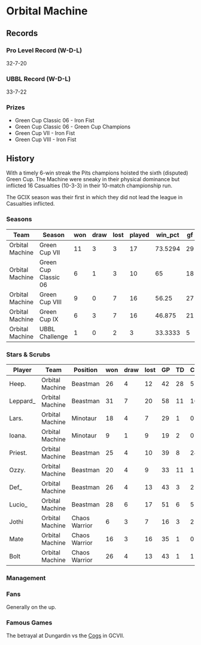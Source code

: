 # Orbital Machine

## Records

### Pro Level Record (W-D-L)

32-7-20

### UBBL Record (W-D-L)

33-7-22

### Prizes

* Green Cup Classic 06 - Iron Fist
* Green Cup Classic 06 - Green Cup Champions
* Green Cup VII - Iron Fist
* Green Cup VIII - Iron Fist 

## History

With a timely 6-win streak the Pits champions hoisted the sixth (disputed) Green Cup. The Machine were sneaky in their physical dominance but inflicted 16 Casualties (10-3-3) in their 10-match championship run.

The GCIX season was their first in which they did not lead the league in Casualties inflicted.

### Seasons

| Team            | Season               | won  | draw | lost | played | win_pct | gf   | ga   | cas  | tcdiff | ff   |
|-----------------|----------------------|------|------|------|--------|---------|------|------|------|--------|------|
| Orbital Machine | Green Cup VII        |   11 |    3 |    3 |     17 | 73.5294 |   29 |   17 |   42 |     33 |   -1 |
| Orbital Machine | Green Cup Classic 06 |    6 |    1 |    3 |     10 |      65 |   18 |   15 |   16 |      8 |    5 |
| Orbital Machine | Green Cup VIII       |    9 |    0 |    7 |     16 |   56.25 |   27 |   27 |   49 |     27 |    1 |
| Orbital Machine | Green Cup IX         |    6 |    3 |    7 |     16 |  46.875 |   21 |   26 |   31 |     20 |   -1 |
| Orbital Machine | UBBL Challenge       |    1 |    0 |    2 |      3 | 33.3333 |    5 |    6 |    4 |     -1 |   -1 |

### Stars & Scrubs

| Player   | Team            | Position      | won  | draw | lost | GP   | TD   | Comp | Ints | BH   | SI   | Ki   | MVP  | SPP  |
|----------|-----------------|---------------|------|------|------|------|------|------|------|------|------|------|------|------|
| Heep.    | Orbital Machine | Beastman      |   26 |    4 |   12 |   42 |   28 |    5 |    4 |    6 |    1 |    0 |    2 |  121 |
| Leppard_ | Orbital Machine | Beastman      |   31 |    7 |   20 |   58 |   11 |   16 |    2 |    3 |    2 |    2 |    6 |   97 |
| Lars.    | Orbital Machine | Minotaur      |   18 |    4 |    7 |   29 |    1 |    0 |    2 |   11 |    6 |    1 |    6 |   73 |
| Ioana.   | Orbital Machine | Minotaur      |    9 |    1 |    9 |   19 |    2 |    0 |    2 |    8 |    2 |    2 |    5 |   59 |
| Priest.  | Orbital Machine | Beastman      |   25 |    4 |   10 |   39 |    8 |   24 |    1 |    0 |    0 |    0 |    1 |   55 |
| Ozzy.    | Orbital Machine | Beastman      |   20 |    4 |    9 |   33 |   11 |   11 |    1 |    3 |    1 |    0 |    0 |   54 |
| Def_     | Orbital Machine | Beastman      |   26 |    4 |   13 |   43 |    3 |    2 |    2 |    5 |    3 |    1 |    4 |   53 |
| Lucio_   | Orbital Machine | Beastman      |   28 |    6 |   17 |   51 |    6 |    5 |    0 |    2 |    1 |    1 |    4 |   51 |
| Jothi    | Orbital Machine | Chaos Warrior |    6 |    3 |    7 |   16 |    3 |    2 |    2 |    3 |    1 |    0 |    4 |   43 |
| Mate     | Orbital Machine | Chaos Warrior |   16 |    3 |   16 |   35 |    1 |    0 |    0 |    5 |    1 |    1 |    5 |   42 |
| Bolt     | Orbital Machine | Chaos Warrior |   26 |    4 |   13 |   43 |    1 |    1 |    0 |    6 |    1 |    4 |    3 |   41 |

### Management

### Fans

Generally on the up.

### Famous Games

The betrayal at Dungardin vs the [Cogs](irregularcogs) in GCVII.
